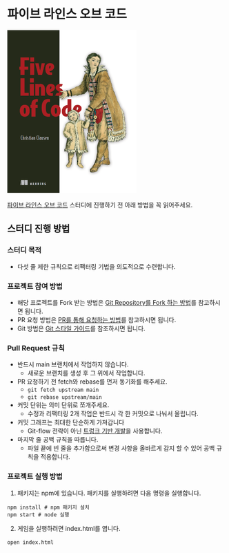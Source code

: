 # 파이브 라인스 오브 코드

[![Five Lines of Code](images/frontpage.png)](https://www.manning.com/books/five-lines-of-code)


[파이브 라인스 오브 코드](https://wikibook.co.kr/five-lines/) 스터디에 진행하기 전 아래 방법을 꼭 읽어주세요.

## 스터디 진행 방법
### 스터디 목적

- 다섯 줄 제한 규칙으로 리팩터링 기법을 의도적으로 수련합니다.

### 프로젝트 참여 방법
- 해당 프로젝트를 Fork 받는 방법은 [Git Repository를 Fork 하는 방법](https://github.com/jihwooon/Five-Lines-Study/issues/1)를 참고하시면 됩니다.
- PR 요청 방법은 [PR를 통해 요청하는 방법](https://github.com/jihwooon/Five-Lines-Study/issues/2)를 참고하시면 됩니다.
- Git 방법은 [Git 스타일 가이드](https://github.com/ikaruce/git-style-guide)를 참조하시면 됩니다.

### Pull Request 규칙
- 반드시 main 브랜치에서 작업하지 않습니다.
    - 새로운 브랜치를 생성 후 그 위에서 작업합니다. 
- PR 요청하기 전 fetch와 rebase를 먼저 동기화를 해주세요.
    - `git fetch upstream main`
    - `git rebase upstream/main`
- 커밋 단위는 의미 단위로 쪼개주세요.
    - 수정과 리팩터링 2개 작업은 반드시 각 한 커밋으로 나눠서 올립니다.
- 커밋 그래프는 최대한 단순하게 가져갑니다
    - Git-flow 전략이 아닌 [트렁크 기반 개발](https://www.atlassian.com/ko/continuous-delivery/continuous-integration/trunk-based-development)을 사용합니다.
- 마지막 줄 공백 규칙을 따릅니다.
    - 파일 끝에 빈 줄을 추가함으로써 변경 사항을 올바르게 감지 할 수 있어 공백 규칙을 적용합니다.

### 프로젝트 실행 방법

1. 패키지는 npm에 있습니다. 패키지를 실행하려면 다음 명령을 실행합니다.

```shell
npm install # npm 패키지 설치
npm start # node 실행
```

2. 게임을 실행하려면 index.html를 엽니다.

```shell
open index.html
```

